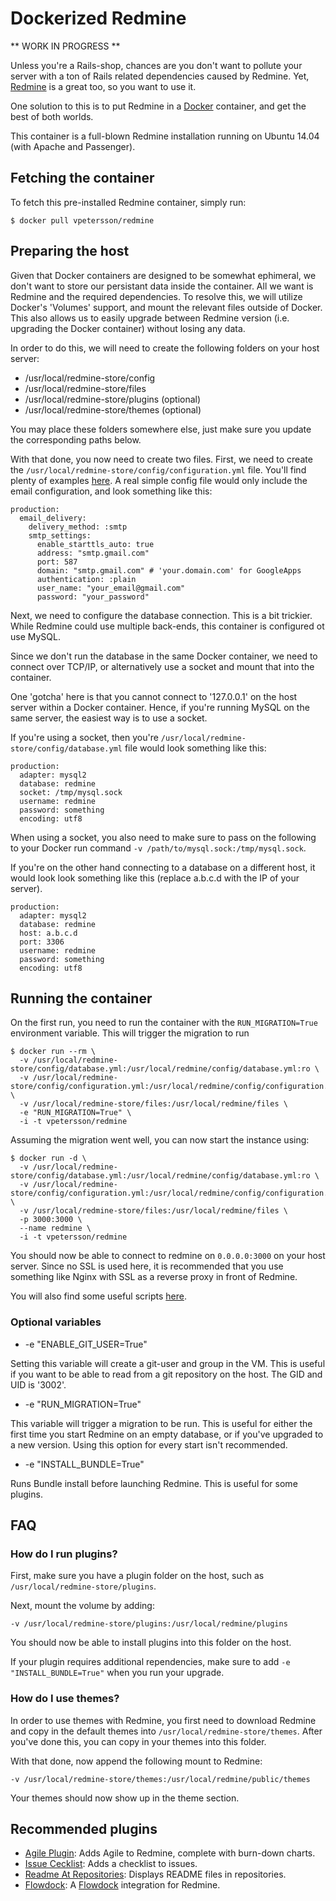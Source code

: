 # Dockerized Redmine

** WORK IN PROGRESS **

Unless you're a Rails-shop, chances are you don't want to pollute your server with a ton of Rails related dependencies caused by Redmine. Yet, [Redmine](http://www.redmine.org/) is a great too, so you want to use it.

One solution to this is to put Redmine in a [Docker](http://docker.io) container, and get the best of both worlds.

This container is a full-blown Redmine installation running on Ubuntu 14.04 (with Apache and Passenger).

## Fetching the container

To fetch this pre-installed Redmine container, simply run:

    $ docker pull vpetersson/redmine

## Preparing the host

Given that Docker containers are designed to be somewhat ephimeral, we don't want to store our persistant data inside the container. All we want is Redmine and the required dependencies. To resolve this, we will utilize Docker's 'Volumes' support, and mount the relevant files outside of Docker. This also allows us to easily upgrade between Redmine version (i.e. upgrading the Docker container) without losing any data.

In order to do this, we will need to create the following folders on your host server:

 * /usr/local/redmine-store/config
 * /usr/local/redmine-store/files
 * /usr/local/redmine-store/plugins (optional)
 * /usr/local/redmine-store/themes (optional)

You may place these folders somewhere else, just make sure you update the corresponding paths below.

With that done, you now need to create two files. First, we need to create the `/usr/local/redmine-store/config/configuration.yml` file. You'll find plenty of examples [here](http://www.redmine.org/projects/redmine/repository/entry/branches/2.5-stable/config/configuration.yml.example). A real simple config file would only include the email configuration, and look something like this:

    production:
      email_delivery:
        delivery_method: :smtp
        smtp_settings:
          enable_starttls_auto: true
          address: "smtp.gmail.com"
          port: 587
          domain: "smtp.gmail.com" # 'your.domain.com' for GoogleApps
          authentication: :plain
          user_name: "your_email@gmail.com"
          password: "your_password"

Next, we need to configure the database connection. This is a bit trickier. While Redmine could use multiple back-ends, this container is configured ot use MySQL.

Since we don't run the database in the same Docker container, we need to connect over TCP/IP, or alternatively use a socket and mount that into the container.

One 'gotcha' here is that you cannot connect to '127.0.0.1' on the host server within a Docker container. Hence, if you're running MySQL on the same server, the easiest way is to use a socket.

If you're using a socket, then you're `/usr/local/redmine-store/config/database.yml` file would look something like this:

    production:
      adapter: mysql2
      database: redmine
      socket: /tmp/mysql.sock
      username: redmine
      password: something
      encoding: utf8

When using a socket, you also need to make sure to pass on the following to your Docker run command `-v /path/to/mysql.sock:/tmp/mysql.sock`.

If you're on the other hand connecting to a database on a different host, it would look look something like this (replace a.b.c.d with the IP of your server).

    production:
      adapter: mysql2
      database: redmine
      host: a.b.c.d
      port: 3306
      username: redmine
      password: something
      encoding: utf8

## Running the container

On the first run, you need to run the container with the `RUN_MIGRATION=True` environment variable. This will trigger the migration to run

    $ docker run --rm \
      -v /usr/local/redmine-store/config/database.yml:/usr/local/redmine/config/database.yml:ro \
      -v /usr/local/redmine-store/config/configuration.yml:/usr/local/redmine/config/configuration.yml:ro \
      -v /usr/local/redmine-store/files:/usr/local/redmine/files \
      -e "RUN_MIGRATION=True" \
      -i -t vpetersson/redmine

Assuming the migration went well, you can now start the instance using:

    $ docker run -d \
      -v /usr/local/redmine-store/config/database.yml:/usr/local/redmine/config/database.yml:ro \
      -v /usr/local/redmine-store/config/configuration.yml:/usr/local/redmine/config/configuration.yml:ro \
      -v /usr/local/redmine-store/files:/usr/local/redmine/files \
      -p 3000:3000 \
      --name redmine \
      -i -t vpetersson/redmine

You should now be able to connect to redmine on `0.0.0.0:3000` on your host server. Since no SSL is used here, it is recommended that you use something like Nginx with SSL as a reverse proxy in front of Redmine.

You will also find some useful scripts [here](https://github.com/vpetersson/redmine/tree/master/bin).

### Optional variables

 * -e "ENABLE_GIT_USER=True"

Setting this variable will create a git-user and group in the VM. This is useful if you want to be able to read from a git repository on the host. The GID and UID is '3002'.

 * -e "RUN_MIGRATION=True"

This variable will trigger a migration to be run. This is useful for either the first time you start Redmine on an empty database, or if you've upgraded to a new version. Using this option for every start isn't recommended.

 * -e "INSTALL_BUNDLE=True"

Runs Bundle install before launching Redmine. This is useful for some plugins.

## FAQ

### How do I run plugins?

First, make sure you have a plugin folder on the host, such as `/usr/local/redmine-store/plugins`.

Next, mount the volume by adding:

    -v /usr/local/redmine-store/plugins:/usr/local/redmine/plugins

You should now be able to install plugins into this folder on the host.

If your plugin requires additional rependencies, make sure to add `-e "INSTALL_BUNDLE=True"` when you run your upgrade.

### How do I use themes?

In order to use themes with Redmine, you first need to download Redmine and copy in the default themes into `/usr/local/redmine-store/themes`. After you've done this, you can copy in your themes into this folder.

With that done, now append the following mount to Redmine:

    -v /usr/local/redmine-store/themes:/usr/local/redmine/public/themes

Your themes should now show up in the theme section.

## Recommended plugins

 * [Agile Plugin](http://redminecrm.com/projects/agile/pages/1): Adds Agile to Redmine, complete with burn-down charts.
 * [Issue Cecklist](http://redminecrm.com/projects/checklist/pages/1): Adds a checklist to issues.
 * [Readme At Repositories](http://www.redmine.org/plugins/readme_at_repositories): Displays README files in repositories.
 * [Flowdock](https://github.com/flowdock/redmine_flowdock): A [Flowdock](https://www.flowdock.com) integration for Redmine.
